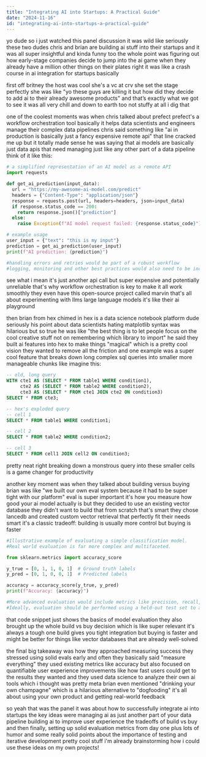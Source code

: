 ```yaml
---
title: "Integrating AI into Startups: A Practical Guide"
date: "2024-11-16"
id: "integrating-ai-into-startups-a-practical-guide"
---
```


yo dude so i just watched this panel discussion it was wild  like seriously these two dudes chris and brian are building ai stuff into their startups and it was all super insightful and kinda funny too  the whole point was figuring out how early-stage companies decide to jump into the ai game when they already have a million other things on their plates right  it was like a crash course in ai integration for startups basically

first off britney the host was cool she's a vc at crv  she set the stage perfectly  she was like "yo these guys are killing it but how did they decide to add ai to their already awesome products" and that’s exactly what we got to see  it was all very chill and down to earth too not stuffy at all  i dig that


one of the coolest moments was when chris talked about prefect  prefect's a workflow orchestration tool   basically it helps data scientists and engineers manage their complex data pipelines  chris said something like "ai in production is basically just a fancy expensive remote api"  that line cracked me up  but it totally made sense he was saying that ai models are basically just data apis that need managing just like any other part of a data pipeline  think of it like this:


```python
# a simplified representation of an AI model as a remote API
import requests

def get_ai_prediction(input_data):
  url = "https://my-awesome-ai-model.com/predict"
  headers = {"Content-Type": "application/json"}
  response = requests.post(url, headers=headers, json=input_data)
  if response.status_code == 200:
    return response.json()["prediction"]
  else:
    raise Exception(f"AI model request failed: {response.status_code}")

# example usage
user_input = {"text": "this is my input"}
prediction = get_ai_prediction(user_input)
print(f"AI prediction: {prediction}")

#handling errors and retries would be part of a robust workflow
#logging, monitoring and other best practices would also need to be included
```

see what i mean  it's just another api call but super expensive and potentially unreliable that's why workflow orchestration is key to make it all work smoothly  they even have this open-source project called marvin that's all about experimenting with llms large language models  it's like their ai playground


then brian from hex chimed in hex is a data science notebook platform  dude seriously his point about data scientists hating matplotlib syntax was hilarious but so true  he was like "the best thing is to let people focus on the cool creative stuff not on remembering which library to import"  he said they built ai features into hex to make things "magical" which is a pretty cool vision  they wanted to remove all the friction  and one example was a super cool feature that breaks down long complex sql queries into smaller more manageable chunks   like imagine this:


```sql
-- old, long query
WITH cte1 AS (SELECT * FROM table1 WHERE condition1),
     cte2 AS (SELECT * FROM table2 WHERE condition2),
     cte3 AS (SELECT * FROM cte1 JOIN cte2 ON condition3)
SELECT * FROM cte3;

-- hex's exploded query
-- cell 1
SELECT * FROM table1 WHERE condition1;

-- cell 2
SELECT * FROM table2 WHERE condition2;

-- cell 3
SELECT * FROM cell1 JOIN cell2 ON condition3;
```

pretty neat right  breaking down a monstrous query into these smaller cells is a game changer for productivity


another key moment was when they talked about building versus buying  brian was like "we built our own eval system because it had to be super tight with our platform"  eval is super important  it's how you measure how good your ai model actually is   but they decided to use an existing vector database  they didn't want to build that from scratch that's smart  they chose lancedb and created custom vector retrieval that perfectly fit their needs  smart  it's a classic tradeoff:  building is usually more control but buying is faster  


```python
#Illustrative example of evaluating a simple classification model.  
#Real world evaluation is far more complex and multifaceted.

from sklearn.metrics import accuracy_score

y_true = [0, 1, 1, 0, 1]  # Ground truth labels
y_pred = [0, 1, 0, 0, 1]  # Predicted labels

accuracy = accuracy_score(y_true, y_pred)
print(f"Accuracy: {accuracy}")

#More advanced evaluation would include metrics like precision, recall, F1-score, AUC-ROC, etc.
#Ideally, evaluation should be performed using a held-out test set to avoid overfitting.
```

that code snippet just shows the basics of model evaluation  they also brought up the whole build vs buy decision which is like super relevant  it's always a tough one  build gives you tight integration but buying is faster and might be better for things like vector databases that are already well-solved


the final big takeaway was how they approached measuring success  they stressed using solid evals early and often  they basically said "measure everything"  they used existing metrics like accuracy but also focused on quantifiable user experience improvements like how fast users could get to the results they wanted  and  they used data science to analyze their own ai tools which i thought was pretty meta  brian even mentioned "drinking your own champagne" which is a hilarious alternative to "dogfooding"  it's all about using your own product and getting real-world feedback


so yeah that was the panel  it was about how to successfully integrate ai into startups  the key ideas were  managing ai as just another part of your data pipeline  building ai to improve user experience  the tradeoffs of build vs buy  and then finally, setting up solid evaluation metrics from day one  plus lots of humor and some really solid points about the importance of testing and iterative development  pretty cool stuff  i'm already brainstorming  how i could use these ideas on my own projects!
